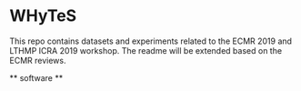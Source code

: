 # WHyTeS

This repo contains datasets and experiments related to the ECMR 2019 and LTHMP ICRA 2019 workshop.
The readme will be extended based on the ECMR reviews.


** software **
